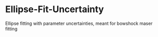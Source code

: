 # Ellipse-Fit-Uncertainty
Ellipse fitting with parameter uncertainties, meant for bowshock maser fitting

